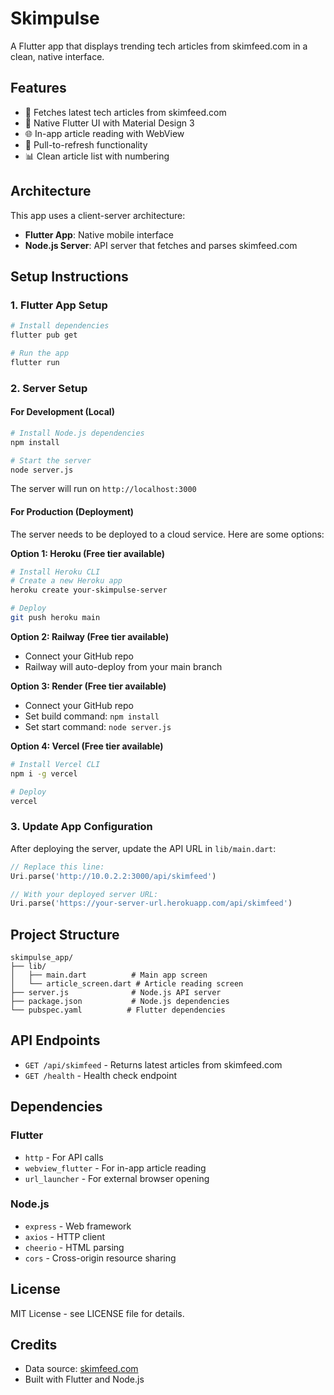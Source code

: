 # Skimpulse

A Flutter app that displays trending tech articles from skimfeed.com in a clean, native interface.

## Features

- 📰 Fetches latest tech articles from skimfeed.com
- 📱 Native Flutter UI with Material Design 3
- 🌐 In-app article reading with WebView
- 🔄 Pull-to-refresh functionality
- 📊 Clean article list with numbering

## Architecture

This app uses a client-server architecture:
- **Flutter App**: Native mobile interface
- **Node.js Server**: API server that fetches and parses skimfeed.com

## Setup Instructions

### 1. Flutter App Setup

```bash
# Install dependencies
flutter pub get

# Run the app
flutter run
```

### 2. Server Setup

#### For Development (Local)
```bash
# Install Node.js dependencies
npm install

# Start the server
node server.js
```

The server will run on `http://localhost:3000`

#### For Production (Deployment)

The server needs to be deployed to a cloud service. Here are some options:

**Option 1: Heroku (Free tier available)**
```bash
# Install Heroku CLI
# Create a new Heroku app
heroku create your-skimpulse-server

# Deploy
git push heroku main
```

**Option 2: Railway (Free tier available)**
- Connect your GitHub repo
- Railway will auto-deploy from your main branch

**Option 3: Render (Free tier available)**
- Connect your GitHub repo
- Set build command: `npm install`
- Set start command: `node server.js`

**Option 4: Vercel (Free tier available)**
```bash
# Install Vercel CLI
npm i -g vercel

# Deploy
vercel
```

### 3. Update App Configuration

After deploying the server, update the API URL in `lib/main.dart`:

```dart
// Replace this line:
Uri.parse('http://10.0.2.2:3000/api/skimfeed')

// With your deployed server URL:
Uri.parse('https://your-server-url.herokuapp.com/api/skimfeed')
```

## Project Structure

```
skimpulse_app/
├── lib/
│   ├── main.dart          # Main app screen
│   └── article_screen.dart # Article reading screen
├── server.js              # Node.js API server
├── package.json           # Node.js dependencies
└── pubspec.yaml          # Flutter dependencies
```

## API Endpoints

- `GET /api/skimfeed` - Returns latest articles from skimfeed.com
- `GET /health` - Health check endpoint

## Dependencies

### Flutter
- `http` - For API calls
- `webview_flutter` - For in-app article reading
- `url_launcher` - For external browser opening

### Node.js
- `express` - Web framework
- `axios` - HTTP client
- `cheerio` - HTML parsing
- `cors` - Cross-origin resource sharing

## License

MIT License - see LICENSE file for details.

## Credits

- Data source: [skimfeed.com](https://skimfeed.com)
- Built with Flutter and Node.js
